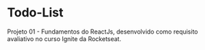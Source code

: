 # Todo-List
Projeto 01 - Fundamentos do ReactJs, desenvolvido como requisito avaliativo no curso Ignite da Rocketseat. 

